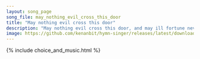```yaml
---
layout: song_page
song_file: may_nothing_evil_cross_this_door
title: "May nothing evil cross this door"
description: "May nothing evil cross this door, and may ill fortune never pry about these windows; may the roar and rain go by.  By faith made strong, the rafters w... secular 4part acapella 4verse musicbyother textbyother"
image: https://github.com/kenanbit/hymn-singer/releases/latest/download/may_nothing_evil_cross_this_door-trad.png
---
```


{% include choice_and_music.html %}